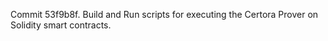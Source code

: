 Commit 53f9b8f.                    Build and Run scripts for executing the Certora Prover on Solidity smart contracts.